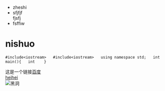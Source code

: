 - zheshi
- sfjfjf     
fjsfj    
- fsffiw  
# nishuo  
``#include<iostream>  
   #include<iostream>  
   using namespace std;  
   int main(){  
       int   
   }``  
     

这是一个链接[百度](https://www.baidu.com/)  
[heihei](https://www.luogu.com.cn/)  
![黑洞](https://cn.bing.com/images/search?view=detailV2&ccid=mnuUmDYH&id=109206FB47F84DF3F806BC070726250EEE8F88C7&thid=OIP.mnuUmDYHlKRhZZv6KufXtAHaEo&mediaurl=https%3a%2f%2fx0.ifengimg.com%2fres%2f2020%2f872CC6BB8ECB954AA601449DBE58CC5CC19C7B65_size1580_w1800_h1125.png&exph=1125&expw=1800&q=%e9%bb%91%e6%b4%9e&simid=608054566243957852&FORM=IRPRST&ck=87E6BB40B6C7353569BA8BB26383B4F0&selectedIndex=0)

